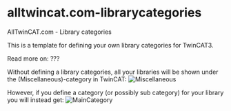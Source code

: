 # alltwincat.com-librarycategories
AllTwinCAT.com - Library categories

This is a template for defining your own library categories for TwinCAT3.

Read more on: ???

Without defining a library categories, all your libraries will be shown under
the (Miscellaneous)-category in TwinCAT:
![Miscellaneous](http://alltwincat.com/wp-content/uploads/2018/07/Misc_Libraries.png)

However, if you define a category (or possibly sub category) for your library you will instead get:
![MainCategory](http://alltwincat.com/wp-content/uploads/2018/07/MainCategory_Libraries.png)

